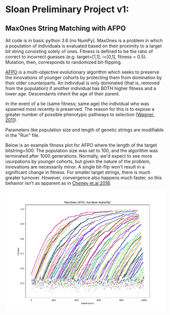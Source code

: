 # Sloan Preliminary Project v1: 
## MaxOnes String Matching with AFPO

All code is in basic python 3.6 (no NumPy). MaxOnes is a problem in which a
population of individuals is evaluated based on their proximity to a target
bit string consisting solely of ones. Fitness is defined to be the ratio of 
correct to incorrect guesses (e.g. target=[1,1], i=[0,1], fitness = 0.5).
Mutation, then, corresponds to randomized bit-flipping.

[AFPO](https://link.springer.com/chapter/10.1007/978-1-4419-7747-2_8) is a multi-objective evolutionary algorithm which seeks to preserve the
innovations of younger cohorts by protecting them from domination by their 
older counterparts. An individual is only dominated (that is, removed from
the population) if another individual has BOTH higher fitness and a lower age.
Descendants inherit the age of their parent.

In the event of a tie (same fitness; same age) the individual who was spawned 
most recently is preserved. The reason for this is to expose a greater number
of possible phenotypic pathways to selection ([Wagner, 2011](https://www.ncbi.nlm.nih.gov/pubmed/21872964)).

Parameters like population size and length of genetic strings are modifiable 
in the "Run" file.

Below is an example fitness plot for AFPO where the length of the target bitstring=500.
The population size was set to 100, and the algorithm was terminated after 1000 generations.
Normally, we'd expect to see more usurpations by younger cohorts, but given the nature of
the problem, innovations are necessarily minor. A single bit-flip won't result in a 
significant change in fitness. For smaller target strings, there is much greater turnover.
However, convergence also happens much faster, so this behavior isn't as apparent
as in [Cheney et.al 2018](http://www.ncheney.com/pubs/pdf/2018_CheneyBongardSunSpiralLipson_ScalableCoOptimizationOfMorphologyAndControlInEmbodiedMachines_RoyalSocietyInterface.pdf).

![Alt text](MaxOnes_Rainbow.png)

